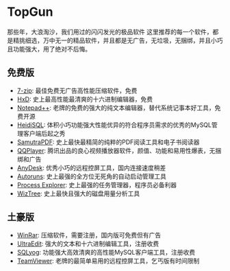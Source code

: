 # TopGun
那些年，大浪淘沙，我们用过的闪闪发光的极品软件
这里推荐的每一个软件，都是精挑细选，万中无一的精品软件，并且都是无广告，无垃圾，无捆绑，并且小巧且功能强大，用了绝对不后悔。

## 免费版
* [7-zip](https://www.7-zip.org): 最佳免费无广告高性能压缩软件，免费
* [HxD](http://www.mh-nexus.de/): 史上最高性能最清爽的十六进制编辑器，免费
* [Notepad++](https://notepad-plus-plus.org/): 老牌的免费的强大的纯文本编辑器，替代系统记事本好工具，免费开源
* [HeidiSQL](https://www.heidisql.com/): 体积小巧功能强大性能优异的符合程序员需求的优秀的MySQL管理客户端后起之秀
* [SamutraPDF](https://www.sumatrapdfreader.org/): 史上最快最精简的纯粹的PDF阅读工具和电子书阅读器
* [QQPlayer](https://player.qq.com/): 腾讯出品的良心视频播放器软件，颜值、功能和易用性爆表，无捆绑和广告
* [AnyDesk](https://www.anydesk.com): 优秀小巧的远程控屏工具，国内连接速度稍差
* [Autoruns](https://learn.microsoft.com/zh-cn/sysinternals/downloads/autoruns): 史上最强的全方位无死角的自动启动管理工具
* [Process Explorer](https://learn.microsoft.com/zh-cn/sysinternals/downloads/process-explorer): 史上最强的任务管理器，程序员必备利器
* [WizTree](https://diskanalyzer.com/): 史上最快且强大的磁盘用量分析工具
  
## 土豪版
* [WinRar](https://www.winrar.com): 压缩软件，需要注册，国内版可免费但有广告
* [UltraEdit](https://www.ultraedit.com/): 强大的文本和十六进制编辑工具，注册收费
* [SQLyog](https://webyog.com/product/sqlyog/): 功能强大高效清爽的高性能MySQL客户端工具，注册收费
* [TeamViewer](https://www.teamviewer.com/): 老牌的最简单易用的远程控屏工具，乞丐版有时间限制
